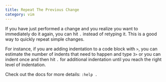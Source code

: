 ```yaml
---
title: Repeat The Previous Change
category: vim
---
```



If you have just performed a change and you realize you want to immediately
do it again, you can hit `.` instead of retyping it. This is a good way to
quickly repeat simple changes.

For instance, if you are adding indentation to a code block with `>`, you
can estimate the number of indents that need to happen and type `3>` or you
can indent once and then hit `.` for additional indentation until you reach
the right level of indentation.

Check out the docs for more details: `:help .`
